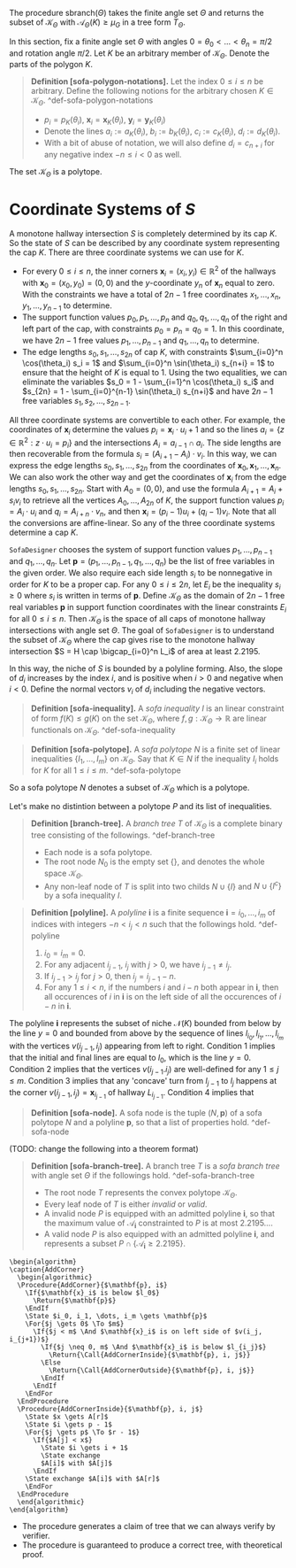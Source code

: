 The procedure $\mathsf{sbranch}(\Theta)$ takes the finite angle set $\Theta$ and returns the subset of $\mathcal{K}_\Theta$ with $\mathcal{A}_\Theta (K) \geq \mu_G$ in a tree form $T_\Theta$.

In this section, fix a finite angle set $\Theta$ with angles $0 = \theta_0 < \dots < \theta_n = \pi/2$ and rotation angle $\pi/2$. Let $K$ be an arbitrary member of $\mathcal{K}_\Theta$. Denote the parts of the polygon $K$.

> __Definition [sofa-polygon-notations].__ Let the index $0 \leq i \leq n$ be arbitrary. Define the following notions for the arbitrary chosen $K \in \mathcal{K}_\Theta$. ^def-sofa-polygon-notations
> 
> - $p_i = p_K(\theta_i)$, $\mathbf{x}_i = \mathbf{x}_K(\theta_i)$, $\mathbf{y}_i = \mathbf{y}_K(\theta_i)$
> - Denote the lines $a_i := a_K(\theta_i)$, $b_i := b_K(\theta_i)$, $c_i := c_K(\theta_i)$, $d_i := d_K(\theta_i)$.
> - With a bit of abuse of notation, we will also define $d_i = c_{n + i}$ for any negative index $-n \leq i < 0$ as well.

The set $\mathcal{K}_\Theta$ is a polytope.

# Coordinate Systems of $S$

A monotone hallway intersection $S$ is completely determined by its cap $K$. So the state of $S$ can be described by any coordinate system representing the cap $K$. There are three coordinate systems we can use for $K$.

- For every $0 \leq i \leq n$, the inner corners $\mathbf{x}_i = (x_i, y_i) \in \mathbb{R}^2$ of the hallways with $\mathbf{x}_0 = (x_0, y_0) = (0, 0)$ and the $y$-coordinate $y_n$ of $\mathbf{x}_n$ equal to zero. With the constraints we have a total of $2n-1$ free coordinates $x_1, \dots, x_n, y_1, \dots, y_{n-1}$ to determine.
- The support function values $p_0, p_1, \dots, p_n$ and $q_0, q_1, \dots, q_n$ of the right and left part of the cap, with constraints $p_0 = p_n = q_0 = 1$. In this coordinate, we have $2n-1$ free values $p_1, \dots, p_{n-1}$ and $q_1, \dots, q_{n}$ to determine.
- The edge lengths $s_0, s_1, \dots, s_{2n}$ of cap $K$, with constraints $\sum_{i=0}^n \cos(\theta_i) s_i = 1$ and $\sum_{i=0}^n \sin(\theta_i) s_{n+i} = 1$ to ensure that the height of $K$ is equal to 1. Using the two equalities, we can eliminate the variables $s_0 = 1 - \sum_{i=1}^n \cos(\theta_i) s_i$ and $s_{2n} = 1 - \sum_{i=0}^{n-1} \sin(\theta_i) s_{n+i}$ and have $2n-1$ free variables $s_1, s_2, \dots, s_{2n-1}$.

All three coordinate systems are convertible to each other. For example, the coordinates of $\mathbf{x}_i$ determine the values $p_i = \mathbf{x}_i \cdot u_i + 1$ and so the lines $a_i = \left\{ z \in \mathbb{R}^2 : z \cdot u_i = p_i \right\}$ and the intersections $A_i = a_{i-1} \cap a_{i}$. The side lengths are then recoverable from the formula $s_i = (A_{i+1} - A_i) \cdot v_i$. In this way, we can express the edge lengths $s_0, s_1, \dots, s_{2n}$ from the coordinates of $\mathbf{x}_0, \mathbf{x}_1, \dots, \mathbf{x}_n$. We can also work the other way and get the coordinates of $\mathbf{x}_i$ from the edge lengths $s_0, s_1, \dots, s_{2n}$. Start with $A_0 = (0, 0)$, and use the formula $A_{i+1} = A_i + s_i v_i$ to retrieve all the vertices $A_0, \dots, A_{2n}$ of $K$, the support function values $p_i = A_i \cdot u_i$ and $q_i = A_{i + n} \cdot v_n$, and then $\mathbf{x}_i = (p_i - 1) u_i + (q_i - 1) v_i$. Note that all the conversions are affine-linear. So any of the three coordinate systems determine a cap $K$. 

`SofaDesigner` chooses the system of support function values $p_1, \dots, p_{n-1}$ and $q_1, \dots, q_{n}$. Let $\mathbf{p} = (p_1, \dots, p_{n-1}, q_1, \dots, q_n)$ be the list of free variables in the given order. We also require each side length $s_i$ to be nonnegative in order for $K$ to be a proper cap. For any $0 \leq i \leq 2n$, let $E_i$ be the inequality $s_i \geq 0$ where $s_i$ is written in terms of $\mathbf{p}$. Define $\mathcal{K}_\Theta$ as the domain of $2n-1$ free real variables $\mathbf{p}$ in support function coordinates with the linear constraints $E_i$ for all $0 \leq i \leq n$. Then $\mathcal{K}_\Theta$ is the space of all caps of monotone hallway intersections with angle set $\Theta$. The goal of `SofaDesigner` is to understand the subset of $\mathcal{K}_\Theta$ where the cap gives rise to the monotone hallway intersection $S = H \cap \bigcap_{i=0}^n L_i$ of area at least $2.2195$.



In this way, the niche of $S$ is bounded by a polyline forming. Also, the slope of $d_i$ increases by the index $i$, and is positive when $i > 0$ and negative when $i < 0$. Define the normal vectors $v_i$ of $d_i$ including the negative vectors.



> __Definition [sofa-inequality].__ A _sofa inequality_ $I$ is an linear constraint of form $f(K) \leq g(K)$ on the set $\mathcal{K}_\Theta$, where $f, g : \mathcal{K}_\Theta \to \mathbb{R}$ are linear functionals on $\mathcal{K}_\Theta$.
> ^def-sofa-inequality

> __Definition [sofa-polytope].__ A _sofa polytope_ $N$ is a finite set of linear inequalities $\left\{ I_1, \dots, I_m \right\}$ on $\mathcal{K}_\Theta$. Say that $K \in N$ if the inequality $I_i$ holds for $K$ for all $1 \leq i \leq m$.
> ^def-sofa-polytope

So a sofa polytope $N$ denotes a subset of $\mathcal{K}_\Theta$ which is a polytope.

Let's make no distintion between a polytope $P$ and its list of inequalities.

> __Definition [branch-tree].__ A _branch tree_ $T$ of $\mathcal{K}_\Theta$ is a complete binary tree consisting of the followings. ^def-branch-tree
> 
> - Each node is a sofa polytope. 
> - The root node $N_0$ is the empty set $\left\{  \right\}$, and denotes the whole space $\mathcal{K}_\Theta$.
> - Any non-leaf node of $T$ is split into two childs $N \cup \left\{ I \right\}$ and $N \cup \left\{ I^c \right\}$ by a sofa inequality $I$.

> __Definition [polyline].__ A _polyline_ $\mathbf{i}$ is a finite sequence $\mathbf{i} = i_0, \dots, i_m$ of indices with integers $-n < i_j < n$ such that the followings hold. ^def-polyline
> 
> 1. $i_0 = i_m = 0$.
> 2. For any adjacent $i_{j - 1}$, $i_{j}$ with $j > 0$, we have $i_{j - 1} \neq i_j$.
> 3. If $i_{j - 1} > i_{j}$ for $j > 0$, then  $i_j = i_{j-1} - n$.
> 4. For any $1 \leq i < n$, if the numbers $i$ and $i - n$ both appear in $\mathbf{i}$, then all occurences of $i$ in $\mathbf{i}$ is on the left side of all the occurences of $i - n$ in $\mathbf{i}$.

The polyline $\mathbf{i}$ represents the subset of niche $\mathcal{N}(K)$ bounded from below by the line $y=0$ and bounded from above by the sequence of lines $l_{i_0}, l_{i_1}, \dots, l_{i_m}$ with the vertices $v(i_{j - 1}, i_{j})$ appearing from left to right. Condition 1 implies that the initial and final lines are equal to $l_0$, which is the line $y=0$. Condition 2 implies that the vertices $v(i_{j-1}. i_j)$ are well-defined for any $1 \leq j \leq m$. Condition 3 implies that any 'concave' turn from $l_{j - 1}$ to $l_j$ happens at the corner $v(i_{j-1}, i_j) = \mathbf{x}_{i_{j-1}}$ of hallway $L_{i_{j-1}}$. Condition 4 implies that

> __Definition [sofa-node].__ A sofa node is the tuple $(N, \mathbf{p})$ of a sofa polytope $N$ and a polyline $\mathbf{p}$, so that a list of properties hold.
> ^def-sofa-node



(TODO: change the following into a theorem format)

> __Definition [sofa-branch-tree].__ A branch tree $T$ is a _sofa branch tree_ with angle set $\Theta$ if the followings hold. ^def-sofa-branch-tree
> 
> - The root node $T$ represents the convex polytope $\mathcal{K}_\Theta$.
> - Every leaf node of $T$ is either _invalid_ or _valid_.
> - A invalid node $P$ is equipped with an admitted polyline $\mathbf{i}$, so that the maximum value of $\mathcal{A}_\mathbf{i}$ constrainted to $P$ is at most $2.2195\dots$.
> - A valid node $P$ is also equipped with an admitted polyline $\mathbf{i}$, and represents a subset $P \cap \left\{ \mathcal{A}_{\mathbf{i}} \geq 2.2195 \right\}$.




```pseudo
\begin{algorithm}
\caption{AddCorner}
  \begin{algorithmic}
  \Procedure{AddCorner}{$\mathbf{p}, i$}
	\If{$\mathbf{x}_i$ is below $l_0$}
	  \Return{$\mathbf{p}$}
	\EndIf 
	\State $i_0, i_1, \dots, i_m \gets \mathbf{p}$
	\For{$j \gets 0$ \To $m$}
	  \If{$j < m$ \And $\mathbf{x}_i$ is on left side of $v(i_j, i_{j+1})$}
	    \If{$j \neq 0, m$ \And $\mathbf{x}_i$ is below $l_{i_j}$}
	      \Return{\Call{AddCornerInside}{$\mathbf{p}, i, j$}}
	    \Else
	      \Return{\Call{AddCornerOutside}{$\mathbf{p}, i, j$}}
	    \EndIf
	  \EndIf
	\EndFor
  \EndProcedure
  \Procedure{AddCornerInside}{$\mathbf{p}, i, j$}
	\State $x \gets A[r]$
	\State $i \gets p - 1$
	\For{$j \gets p$ \To $r - 1$}
	  \If{$A[j] < x$}
		\State $i \gets i + 1$
		\State exchange
		$A[i]$ with $A[j]$
	  \EndIf
	\State exchange $A[i]$ with $A[r]$
	\EndFor
  \EndProcedure
  \end{algorithmic}
\end{algorithm}
```


- The procedure generates a claim of tree that we can always verify by verifier.
- The procedure is guaranteed to produce a correct tree, with theoretical proof.